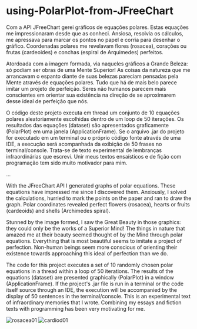 # using-PolarPlot-from-JFreeChart
Com a API JFreeChart gerei gráficos de equações polares. Estas equações me impressionaram desde que as conheci. Ansiosa, resolvia os cálculos, me apressava para marcar 
os pontos no papel e corria para desenhar o gráfico. Coordenadas polares me revelavam flores (rosacea), corações ou frutas (cardeoides) e conchas (espiral de 
Arquimedes) perfeitos.

Atordoada com a imagem formada, via naqueles gráficos a Grande Beleza: só podiam ser obras de uma Mente Superior! As coisas da natureza que me arrancavam o espanto 
diante de suas belezas pareciam pensadas pela Mente através de equações polares. Tudo que há de mais belo parece imitar um projeto de perfeição. Seres não humanos 
parecem mais conscientes em orientar sua existência na direção de se aproximarem desse ideal de perfeição que nós.

O código deste projeto executa em thread um conjunto de 10 equações polares aleatoriamente escolhidas dentro de um loop de 50 iterações. Os resultados das equações 
(dataset) são apresentados graficamente (PolarPlot) em uma janela (ApplicationFrame). Se o arquivo .jar do projeto for executado em um terminal ou o próprio código 
fonte através de uma IDE, a execução será acompanhada da exibição de 50 frases no terminal/console. Trata-se de texto experimental de lembranças infraordinárias que 
escrevi. Unir meus textos ensaísticos e de fição com programação tem sido muito motivador para mim.

...

With the JFreeChart API I generated graphs of polar equations. These equations have impressed me since I discovered them. Anxiously, I solved the calculations, hurried 
to mark the points on the paper and ran to draw the graph. Polar coordinates revealed perfect flowers (rosacea), hearts or fruits (cardeoids) and shells (Archimedes 
spiral).

Stunned by the image formed, I saw the Great Beauty in those graphics: they could only be the works of a Superior Mind! The things in nature that amazed me at their 
beauty seemed thought of by the Mind through polar equations. Everything that is most beautiful seems to imitate a project of perfection. Non-human beings seem more 
conscious of orienting their existence towards approaching this ideal of perfection than we do.

The code for this project executes a set of 10 randomly chosen polar equations in a thread within a loop of 50 iterations. The results of the equations (dataset) are presented graphically (PolarPlot) in a window (ApplicationFrame). If the project's .jar file is run in a terminal or the code itself source through an IDE, the execution will be accompanied by the display of 50 sentences in the terminal/console. This is an experimental text of infraordinary memories that I wrote. Combining my essays and fiction texts with programming has been very motivating for me.

![rosacea01](https://github.com/yara403/using-PolarPlot-from-JFreeChart/assets/76740760/33829f15-f535-41b1-b326-a64a468dfa5e)
![cardiod01](https://github.com/yara403/using-PolarPlot-from-JFreeChart/assets/76740760/c7e35493-e125-4c6f-8870-dbc3aecf904e)

